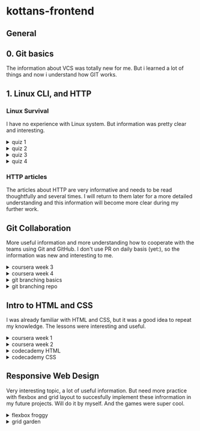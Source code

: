 # kottans-frontend
## General

## 0. Git basics

The information about VCS was totally new for me. But i learned a lot of things and now i understand how GIT works.

## 1. Linux CLI, and HTTP

### Linux Survival
I have no experience with Linux system. But information was pretty clear and interesting. 

<details><summary>quiz 1</summary>
  
![quiz 1](task_linux_cli/Quiz%20number%201.png)
  
</details>
<details><summary>quiz 2</summary>
  
![quiz 2](task_linux_cli/Quiz%20number%202.png)
  
</details>
<details><summary>quiz 3</summary>
  
![quiz 3](task_linux_cli/Quiz%20number%203.png)
  
</details>
<details><summary>quiz 4</summary>
  
![quiz 4](task_linux_cli/Quiz%20number%204.png)
  
</details>

### HTTP articles 
The articles about HTTP are very informative and needs to be read thoughtfully and several times. I will return to them later for a more detailed understanding and this information will become more clear during my further work.

## Git Collaboration

More useful information and more understanding how to cooperate with the teams using Git and GitHub. I don't use PR on daily basis (yet:), so the information was new and interesting to me.

<details><summary>coursera week 3</summary>
  
![coursera week 3](task_git_collaboration/coursera%20week%203.png)
  
</details>
<details><summary>coursera week 4</summary>
  
![coursera week 4](task_git_collaboration/coursera%20week%204.png)
  
</details>
<details><summary>git branching basics</summary>
  
![git branching basics](task_git_collaboration/git%20branching%20basics.png)
  
</details>
<details><summary>git branching repo</summary>
  
![git branching repo](task_git_collaboration/git%20branching%20repo.png)
  
</details>

## Intro to HTML and CSS

I was already familiar with HTML and CSS, but it was a good idea to repeat my knowledge. The lessons were interesting and useful.

<details><summary>coursera week 1</summary>
  
![coursera week 1](task_html_css_intro/week1.png)
  
</details>
<details><summary>coursera week 2</summary>
  
![coursera week 2](task_html_css_intro/week2.png)
  
</details>
<details><summary>codecademy HTML</summary>
  
![codecademy HTML](task_html_css_intro/html.png)
  
</details>
<details><summary>codecademy CSS</summary>
  
![codecademy CSS](task_html_css_intro/css.png)
  
</details>

## Responsive Web Design

Very interesting topic, a lot of useful information. But need more practice with flexbox and grid layout to succesfully implement these infrormation in my future projects. Will do it by myself. And the games were super cool.

<details><summary>flexbox froggy</summary>
  
![flexbox froggy](task_responsive_web_design/flexbox-froggy.png)
  
</details>
<details><summary>grid garden</summary>
  
![grid garden](task_responsive_web_design/grid_garden.png)
  
</details>
